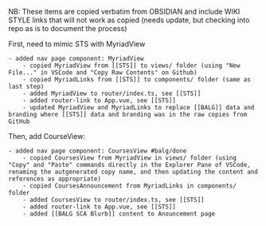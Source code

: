 NB: These items are copied verbatim from OBSIDIAN and include WIKI STYLE links that will not work as copied (needs update, but checking into repo as is to document the process)

First, need to mimic STS with MyriadView

	- added nav page component: MyriadView
		- copied MyriadView from [[STS]] to views/ folder (using "New File..." in VSCode and "Copy Raw Contents" on Github)
		- copied MyriadLinks from [[STS]] to components/ folder (same as last step)
		- added MyriadView to router/index.ts, see [[STS]]
		- added router-link to App.vue, see [[STS]]
		- updated MyriadView and MyriadLinks to replace [[BALG]] data and branding where [[STS]] data and branding was in the raw copies from GitHub

Then, add CourseView:

	- added nav page component: CoursesView #balg/done 
		- copied CoursesView from MyriadView in views/ folder (using "Copy" and "Paste" commands directly in the Explorer Pane of VSCode, renaming the autgenerated copy name, and then updating the content and references as appropriate)
		- copied CoursesAnnouncement from MyriadLinks in components/ folder
		- added CoursesView to router/index.ts, see [[STS]]
		- added router-link to App.vue, see [[STS]]
		- added [[BALG SCA Blurb]] content to Anouncement page